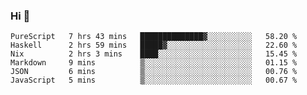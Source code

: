 ### Hi 👋

<!--START_SECTION:waka-->

```text
PureScript   7 hrs 43 mins   ██████████████▓░░░░░░░░░░   58.20 %
Haskell      2 hrs 59 mins   █████▓░░░░░░░░░░░░░░░░░░░   22.60 %
Nix          2 hrs 3 mins    ████░░░░░░░░░░░░░░░░░░░░░   15.45 %
Markdown     9 mins          ▒░░░░░░░░░░░░░░░░░░░░░░░░   01.15 %
JSON         6 mins          ▒░░░░░░░░░░░░░░░░░░░░░░░░   00.76 %
JavaScript   5 mins          ▒░░░░░░░░░░░░░░░░░░░░░░░░   00.67 %
```

<!--END_SECTION:waka-->
